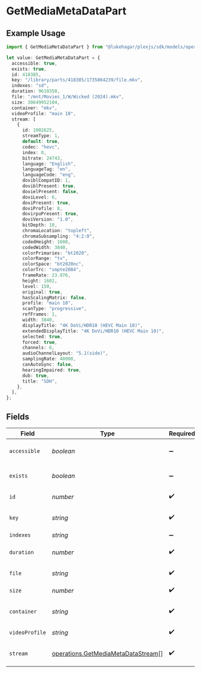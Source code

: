 # GetMediaMetaDataPart

## Example Usage

```typescript
import { GetMediaMetaDataPart } from "@lukehagar/plexjs/sdk/models/operations";

let value: GetMediaMetaDataPart = {
  accessible: true,
  exists: true,
  id: 418385,
  key: "/library/parts/418385/1735864239/file.mkv",
  indexes: "sd",
  duration: 9610350,
  file: "/mnt/Movies_1/W/Wicked (2024).mkv",
  size: 30649952104,
  container: "mkv",
  videoProfile: "main 10",
  stream: [
    {
      id: 1002625,
      streamType: 1,
      default: true,
      codec: "hevc",
      index: 0,
      bitrate: 24743,
      language: "English",
      languageTag: "en",
      languageCode: "eng",
      doviblCompatID: 1,
      doviblPresent: true,
      dovielPresent: false,
      doviLevel: 6,
      doviPresent: true,
      doviProfile: 8,
      dovirpuPresent: true,
      doviVersion: "1.0",
      bitDepth: 10,
      chromaLocation: "topleft",
      chromaSubsampling: "4:2:0",
      codedHeight: 1608,
      codedWidth: 3840,
      colorPrimaries: "bt2020",
      colorRange: "tv",
      colorSpace: "bt2020nc",
      colorTrc: "smpte2084",
      frameRate: 23.976,
      height: 1602,
      level: 150,
      original: true,
      hasScalingMatrix: false,
      profile: "main 10",
      scanType: "progressive",
      refFrames: 1,
      width: 3840,
      displayTitle: "4K DoVi/HDR10 (HEVC Main 10)",
      extendedDisplayTitle: "4K DoVi/HDR10 (HEVC Main 10)",
      selected: true,
      forced: true,
      channels: 6,
      audioChannelLayout: "5.1(side)",
      samplingRate: 48000,
      canAutoSync: false,
      hearingImpaired: true,
      dub: true,
      title: "SDH",
    },
  ],
};
```

## Fields

| Field                                                                                           | Type                                                                                            | Required                                                                                        | Description                                                                                     | Example                                                                                         |
| ----------------------------------------------------------------------------------------------- | ----------------------------------------------------------------------------------------------- | ----------------------------------------------------------------------------------------------- | ----------------------------------------------------------------------------------------------- | ----------------------------------------------------------------------------------------------- |
| `accessible`                                                                                    | *boolean*                                                                                       | :heavy_minus_sign:                                                                              | Indicates if the part is accessible.                                                            | true                                                                                            |
| `exists`                                                                                        | *boolean*                                                                                       | :heavy_minus_sign:                                                                              | Indicates if the part exists.                                                                   | true                                                                                            |
| `id`                                                                                            | *number*                                                                                        | :heavy_check_mark:                                                                              | Unique part identifier.                                                                         | 418385                                                                                          |
| `key`                                                                                           | *string*                                                                                        | :heavy_check_mark:                                                                              | Key to access this part.                                                                        | /library/parts/418385/1735864239/file.mkv                                                       |
| `indexes`                                                                                       | *string*                                                                                        | :heavy_minus_sign:                                                                              | N/A                                                                                             | sd                                                                                              |
| `duration`                                                                                      | *number*                                                                                        | :heavy_check_mark:                                                                              | Duration of the part in milliseconds.                                                           | 9610350                                                                                         |
| `file`                                                                                          | *string*                                                                                        | :heavy_check_mark:                                                                              | File path for the part.                                                                         | /mnt/Movies_1/W/Wicked (2024).mkv                                                               |
| `size`                                                                                          | *number*                                                                                        | :heavy_check_mark:                                                                              | File size in bytes.                                                                             | 30649952104                                                                                     |
| `container`                                                                                     | *string*                                                                                        | :heavy_check_mark:                                                                              | Container format of the part.                                                                   | mkv                                                                                             |
| `videoProfile`                                                                                  | *string*                                                                                        | :heavy_check_mark:                                                                              | Video profile for the part.                                                                     | main 10                                                                                         |
| `stream`                                                                                        | [operations.GetMediaMetaDataStream](../../../sdk/models/operations/getmediametadatastream.md)[] | :heavy_check_mark:                                                                              | An array of streams for this part.                                                              |                                                                                                 |